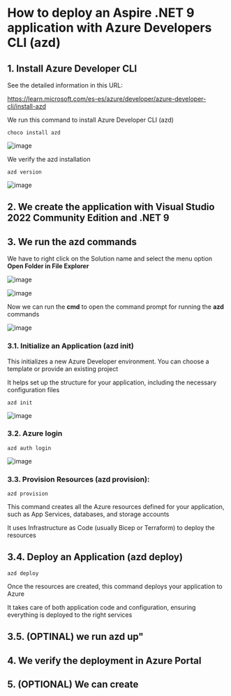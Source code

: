# How to deploy an Aspire .NET 9 application with Azure Developers CLI (azd)

## 1. Install Azure Developer CLI

See the detailed information in this URL:

https://learn.microsoft.com/es-es/azure/developer/azure-developer-cli/install-azd

We run this command to install Azure Developer CLI (azd)

```
choco install azd
```

![image](https://github.com/user-attachments/assets/6b73786f-45b3-47ac-b471-47b461319b6d)

We verify the azd installation

```
azd version
```

![image](https://github.com/user-attachments/assets/aa03eec7-8c2e-4701-8ac9-70ba42ea8163)

## 2. We create the application with Visual Studio 2022 Community Edition and .NET 9



## 3. We run the azd commands

We have to right click on the Solution name and select the menu option **Open Folder in File Explorer**

![image](https://github.com/user-attachments/assets/529962f1-a57d-47cc-9a71-ec88cfe4a2c6)

![image](https://github.com/user-attachments/assets/fd817677-f95f-47a9-8f92-960f17f5abb5)

Now we can run the **cmd** to open the command prompt for running the **azd** commands

![image](https://github.com/user-attachments/assets/dc8e4237-d605-4a61-9c7d-20c877fb6496)

### 3.1. Initialize an Application (azd init)

This initializes a new Azure Developer environment. You can choose a template or provide an existing project

It helps set up the structure for your application, including the necessary configuration files

```
azd init
```

![image](https://github.com/user-attachments/assets/a01143c3-cb8d-46ed-b3f7-5f235dcccc6d)

### 3.2. Azure login

```
azd auth login
```

![image](https://github.com/user-attachments/assets/41107dd2-f0ed-4282-b7a6-8e9ff36ab104)

### 3.3. Provision Resources (azd provision):

```
azd provision
```

This command creates all the Azure resources defined for your application, such as App Services, databases, and storage accounts

It uses Infrastructure as Code (usually Bicep or Terraform) to deploy the resources

## 3.4. Deploy an Application (azd deploy)

```
azd deploy
```

Once the resources are created, this command deploys your application to Azure

It takes care of both application code and configuration, ensuring everything is deployed to the right services

## 3.5. (OPTINAL) we run azd up"



## 4. We verify the deployment in Azure Portal



## 5. (OPTIONAL) We can create 


